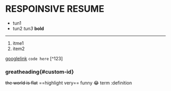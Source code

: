 # RESPOINSIVE RESUME
* tun1
* tun2
*tun3*
**bold**
-----------------------------------------------

1. itme1
2. item2
<!-- ![alternativetxt](https://d3dyfaf3iutrxo.cloudfront.net/thumbnail/user/6c8447b7ed274991ae4f61d43667a32b.jpeg) -->
[googlelink](https://www.google.com)
`code here`
[^123]
###  greatheading{#custom-id}
~~the world is flat~~
==highlight very==
funny :joy:
term
:definition


